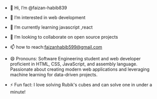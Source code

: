 - 👋 Hi, I’m @faizan-habib839
- 👀 I’m interested in web development
- 🌱 I’m currently learning javascript ,react
- 💞️ I’m looking to collaborate on open source projects
- 📫  how to reach:faizanhabib599@gmail.com
- 😄 Pronouns: Software Engineering student and web developer proficient in HTML, CSS, JavaScript, and assembly language. Passionate about creating modern web applications and leveraging machine learning for data-driven projects.

- ⚡ Fun fact: I love solving Rubik's cubes and can solve one in under a minute!



<!---
faizan-habib839/faizan-habib839 is a ✨ special ✨ repository because its `README.md` (this file) appears on your GitHub profile.
You can click the Preview link to take a look at your changes.
--->
